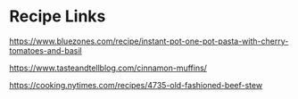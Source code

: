 # Recipe Links

https://www.bluezones.com/recipe/instant-pot-one-pot-pasta-with-cherry-tomatoes-and-basil


https://www.tasteandtellblog.com/cinnamon-muffins/

https://cooking.nytimes.com/recipes/4735-old-fashioned-beef-stew
